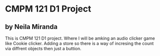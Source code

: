 # CMPM 121 D1 Project

## by Neila Miranda

This is CMPM 121 D1 project. Where I will be amking an audio clicker game like Cookie clicker. Adding a store so there is a way of incresing the count via diffrent objects then just a buttion.
